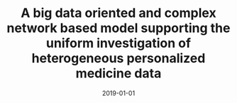 ---
title: 'A big data oriented and complex network based model supporting the uniform investigation of heterogeneous personalized medicine data'
collection: publications
permalink: /publication/2019-Proceedings - 2018 IEEE International Conference on Bioinformatics and Biomedicine, BIBM 2018-A-'big.md
excerpt: 'P.L. Giudice, D. Ursino, L. Virgili'
date: 2019-01-01
venue: 'Proceedings - 2018 IEEE International Conference on Bioinformatics and Biomedicine, BIBM 2018'
link: 'https://doi.org/10.1109/BIBM.2018.8621077'
location: 'DIIES, University  Mediterranea  of Reggio Calabria, Reggio Calabria, Italy, DII, Polytechnic University of Marche, Ancona, Italy'
---